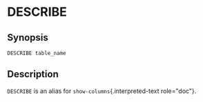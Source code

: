 # DESCRIBE

## Synopsis

``` text
DESCRIBE table_name
```

## Description

`DESCRIBE` is an alias for `show-columns`{.interpreted-text role="doc"}.

